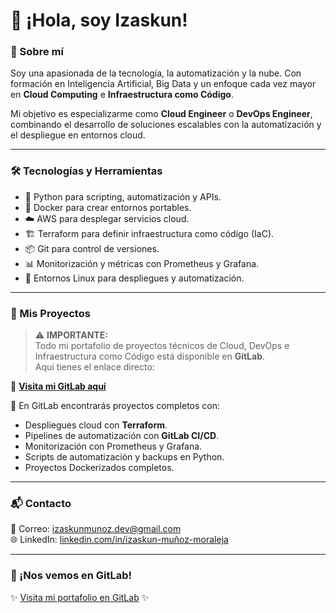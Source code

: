 # 👋 ¡Hola, soy Izaskun!

### 🚀 Sobre mí
Soy una apasionada de la tecnología, la automatización y la nube. Con formación en Inteligencia Artificial, Big Data y un enfoque cada vez mayor en **Cloud Computing** e **Infraestructura como Código**.

Mi objetivo es especializarme como **Cloud Engineer** o **DevOps Engineer**, combinando el desarrollo de soluciones escalables con la automatización y el despliegue en entornos cloud.

---

### 🛠️ Tecnologías y Herramientas

- 🐍 Python para scripting, automatización y APIs.
- 🐳 Docker para crear entornos portables.
- ☁️ AWS para desplegar servicios cloud.
- 🏗️ Terraform para definir infraestructura como código (IaC).
- 📦 Git para control de versiones.
- 📊 Monitorización y métricas con Prometheus y Grafana.
- 🐧 Entornos Linux para despliegues y automatización.

---

### 📂 Mis Proyectos

> ⚠️ **IMPORTANTE:**  
> Todo mi portafolio de proyectos técnicos de Cloud, DevOps e Infraestructura como Código está disponible en **GitLab**.  
> Aquí tienes el enlace directo:

🔗 [**Visita mi GitLab aquí**](https://gitlab.com/izaskunmz)

💼 En GitLab encontrarás proyectos completos con:

- Despliegues cloud con **Terraform**.
- Pipelines de automatización con **GitLab CI/CD**.
- Monitorización con Prometheus y Grafana.
- Scripts de automatización y backups en Python.
- Proyectos Dockerizados completos.

---

### 📬 Contacto

📧 Correo: [izaskunmunoz.dev@gmail.com](mailto:izaskunmunoz.dev@gmail.com)  
🌐 LinkedIn: [linkedin.com/in/izaskun-muñoz-moraleja](https://linkedin.com/in/izaskun-muñoz-moraleja)

---

### 🚀 ¡Nos vemos en GitLab!

✨ [Visita mi portafolio en GitLab](https://gitlab.com/izaskunmz) ✨
